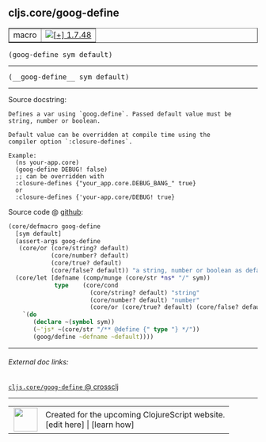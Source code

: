 ## cljs.core/goog-define



 <table border="1">
<tr>
<td>macro</td>
<td><a href="https://github.com/cljsinfo/cljs-api-docs/tree/1.7.48"><img valign="middle" alt="[+] 1.7.48" title="Added in 1.7.48" src="https://img.shields.io/badge/+-1.7.48-lightgrey.svg"></a> </td>
</tr>
</table>

<samp>(goog-define sym default)</samp><br>

---

 <samp>
(__goog-define__ sym default)<br>
</samp>

---





Source docstring:

```
Defines a var using `goog.define`. Passed default value must be
string, number or boolean.

Default value can be overridden at compile time using the
compiler option `:closure-defines`.

Example:
  (ns your-app.core)
  (goog-define DEBUG! false)
  ;; can be overridden with
  :closure-defines {"your_app.core.DEBUG_BANG_" true}
  or
  :closure-defines {'your-app.core/DEBUG! true}
```


Source code @ [github]():

```clj
(core/defmacro goog-define
  [sym default]
  (assert-args goog-define
   (core/or (core/string? default)
            (core/number? default)
            (core/true? default)
            (core/false? default)) "a string, number or boolean as default value")
  (core/let [defname (comp/munge (core/str *ns* "/" sym))
             type    (core/cond
                       (core/string? default) "string"
                       (core/number? default) "number"
                       (core/or (core/true? default) (core/false? default)) "boolean")]
    `(do
       (declare ~(symbol sym))
       (~'js* ~(core/str "/** @define {" type "} */"))
       (goog/define ~defname ~default))))
```

<!--
Repo - tag - source tree - lines:

 <pre>

</pre>

-->

---



###### External doc links:

[`cljs.core/goog-define` @ crossclj](http://crossclj.info/fun/cljs.core/goog-define.html)<br>

---

 <table>
<tr><td>
<img valign="middle" align="right" width="48px" src="http://i.imgur.com/Hi20huC.png">
</td><td>
Created for the upcoming ClojureScript website.<br>
[edit here] | [learn how]
</td></tr></table>

[edit here]:https://github.com/cljsinfo/cljs-api-docs/blob/master/cljsdoc/cljs.core/goog-define.cljsdoc
[learn how]:https://github.com/cljsinfo/cljs-api-docs/wiki/cljsdoc-files

<!--

This information was too distracting to show to readers, but I'll leave it
commented here since it is helpful to:

- pretty-print the data used to generate this document
- and show how to retrieve that data



The API data for this symbol:

```clj
{:ns "cljs.core",
 :name "goog-define",
 :signature ["[sym default]"],
 :name-encode "goog-define",
 :history [["+" "1.7.48"]],
 :type "macro",
 :full-name-encode "cljs.core/goog-define",
 :source {:code "(core/defmacro goog-define\n  [sym default]\n  (assert-args goog-define\n   (core/or (core/string? default)\n            (core/number? default)\n            (core/true? default)\n            (core/false? default)) \"a string, number or boolean as default value\")\n  (core/let [defname (comp/munge (core/str *ns* \"/\" sym))\n             type    (core/cond\n                       (core/string? default) \"string\"\n                       (core/number? default) \"number\"\n                       (core/or (core/true? default) (core/false? default)) \"boolean\")]\n    `(do\n       (declare ~(symbol sym))\n       (~'js* ~(core/str \"/** @define {\" type \"} */\"))\n       (goog/define ~defname ~default))))",
          :title "Source code",
          :repo "clojurescript",
          :tag "r1.8.40",
          :filename "src/main/clojure/cljs/core.cljc",
          :lines [678 706],
          :url "https://github.com/clojure/clojurescript/blob/r1.8.40/src/main/clojure/cljs/core.cljc#L678-L706"},
 :usage ["(goog-define sym default)"],
 :full-name "cljs.core/goog-define",
 :docstring "Defines a var using `goog.define`. Passed default value must be\nstring, number or boolean.\n\nDefault value can be overridden at compile time using the\ncompiler option `:closure-defines`.\n\nExample:\n  (ns your-app.core)\n  (goog-define DEBUG! false)\n  ;; can be overridden with\n  :closure-defines {\"your_app.core.DEBUG_BANG_\" true}\n  or\n  :closure-defines {'your-app.core/DEBUG! true}",
 :cljsdoc-url "https://github.com/cljsinfo/cljs-api-docs/blob/master/cljsdoc/cljs.core/goog-define.cljsdoc"}

```

Retrieve the API data for this symbol:

```clj
;; from Clojure REPL
(require '[clojure.edn :as edn])
(-> (slurp "https://raw.githubusercontent.com/cljsinfo/cljs-api-docs/catalog/cljs-api.edn")
    (edn/read-string)
    (get-in [:symbols "cljs.core/goog-define"]))
```

-->
